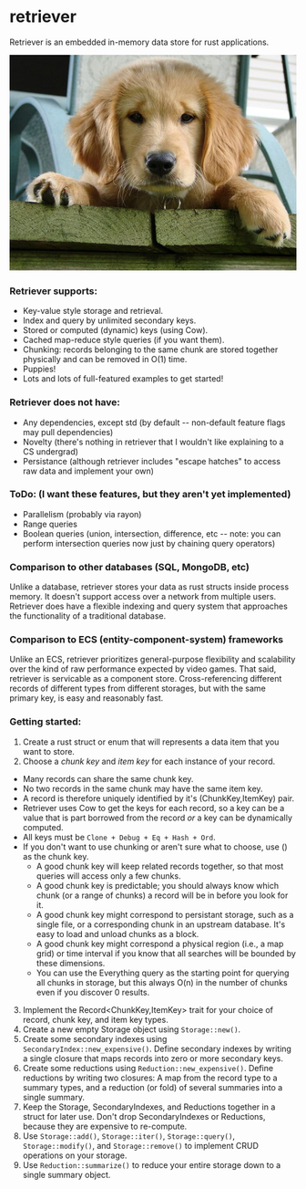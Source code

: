 # retriever

Retriever is an embedded in-memory data store for rust applications.

![Image of Callie, a golden retriever puppy, by Wikimedia Commons user MichaelMcPhee. Creative Commons Attribution 3.0 Unported.](./Callie_the_golden_retriever_puppy.jpg)

### Retriever supports:

* Key-value style storage and retrieval.
* Index and query by unlimited secondary keys.
* Stored or computed (dynamic) keys (using Cow).
* Cached map-reduce style queries (if you want them).
* Chunking: records belonging to the same chunk are stored together physically
  and can be removed in O(1) time.
* Puppies!
* Lots and lots of full-featured examples to get started!

### Retriever does not have:

* Any dependencies, except std (by default -- non-default feature flags may pull dependencies)
* Novelty (there's nothing in retriever that I wouldn't like explaining to a CS undergrad)
* Persistance (although retriever includes "escape hatches" to access raw data and implement your own)

### ToDo: (I want these features, but they aren't yet implemented)
* Parallelism (probably via rayon)
* Range queries
* Boolean queries (union, intersection, difference, etc -- note: you can perform intersection
  queries now just by chaining query operators)

### Comparison to other databases (SQL, MongoDB, etc)

Unlike a database, retriever stores your data as rust structs inside process memory.
It doesn't support access over a network from multiple users. Retriever does have a flexible
indexing and query system that approaches the functionality of a traditional database.

### Comparison to ECS (entity-component-system) frameworks

Unlike an ECS, retriever prioritizes general-purpose flexibility and scalability over the
kind of raw performance expected by video games. That said, retriever is servicable as a
component store. Cross-referencing different records of different types from different
storages, but with the same primary key, is easy and reasonably fast.

### Getting started:

1. Create a rust struct or enum that will represents a data item that you want to store.
2. Choose a *chunk key* and *item key* for each instance of your record.
  * Many records can share the same chunk key.
  * No two records in the same chunk may have the same item key.
  * A record is therefore uniquely identified by it's (ChunkKey,ItemKey) pair.
  * Retriever uses Cow to get the keys for each record, so a key can be a value that is part
    borrowed from the record *or* a key can be dynamically computed.
  * All keys must be `Clone + Debug + Eq + Hash + Ord`.
  * If you don't want to use chunking or aren't sure what to choose, use () as the chunk key.
    * A good chunk key will keep related records together, so that most queries will access
      only a few chunks.
    * A good chunk key is predictable; you should always know which chunk (or a range of chunks)
      a record will be in before you look for it.
    * A good chunk key might correspond to persistant storage, such as a single file, or a
      corresponding chunk in an upstream database. It's easy to load and unload chunks as a
      block.
    * A good chunk key might correspond a physical region (i.e., a map grid) or time interval
      if you know that all searches will be bounded by these dimensions.
    * You can use the Everything query as the starting point for querying all chunks in storage,
      but this always O(n) in the number of chunks even if you discover 0 results.
3. Implement the Record<ChunkKey,ItemKey> trait for your choice of record, chunk key, and item
   key types.
4. Create a new empty Storage object using `Storage::new()`.
5. Create some secondary indexes using `SecondaryIndex::new_expensive()`. Define secondary
   indexes by writing a single closure that maps records into zero or more secondary keys.
6. Create some reductions using `Reduction::new_expensive()`. Define reductions by writing two
   closures: A map from the record type to a summary types, and a reduction (or fold) of
   several summaries into a single summary.
7. Keep the Storage, SecondaryIndexes, and Reductions together in a struct for later use.
   Don't drop SecondaryIndexes or Reductions, because they are expensive to re-compute.
8. Use `Storage::add()`, `Storage::iter()`, `Storage::query()`, `Storage::modify()`, and
   `Storage::remove()` to implement CRUD operations on your storage.
9. Use `Reduction::summarize()` to reduce your entire storage down to a single summary object.

